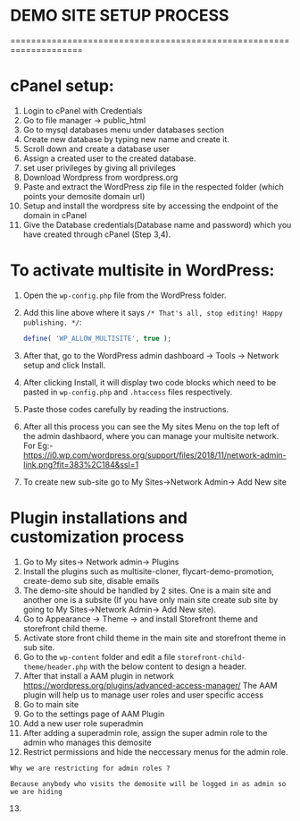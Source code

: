 # DEMO SITE SETUP PROCESS
====================================================================
# cPanel setup:
1. Login to cPanel with Credentials
2. Go to file manager -> public_html
4. Go to mysql databases menu under databases section
5. Create new database by typing new name and create it.
6. Scroll down and create a database user 
7. Assign a created user to the created database.
8. set user privileges by giving all privileges
9. Download Wordpress from wordpress.org
10. Paste and extract the WordPress zip file in the respected folder (which points your demosite domain url)
11. Setup and install the wordpress site by accessing the endpoint of the domain in cPanel
12. Give the Database credentials(Database name and password) which you have created through cPanel (Step 3,4).

# To activate multisite in WordPress:
1. Open the `wp-config.php` file from the WordPress folder.
2. Add this line above where it says `/* That's all, stop editing! Happy publishing. */`:

    ```php
    define( 'WP_ALLOW_MULTISITE', true );
    ```

3. After that, go to the WordPress admin dashboard -> Tools -> Network setup and click Install.
4. After clicking Install, it will display two code blocks which need to be pasted in `wp-config.php` and `.htaccess` files respectively.
5. Paste those codes carefully by reading the instructions.
6. After all this process you can see the My sites Menu on the top left of the admin dashbaord, where you can manage your multisite network.
   For Eg:-
   https://i0.wp.com/wordpress.org/support/files/2018/11/network-admin-link.png?fit=383%2C184&ssl=1
7. To create new sub-site go to My Sites->Network Admin-> Add New site

# Plugin installations and customization process
1. Go to My sites-> Network admin-> Plugins
2. Install the plugins such as multisite-cloner, flycart-demo-promotion, create-demo sub site, disable emails
3. The demo-site should be handled by 2 sites. One is a main site and another one is a subsite (If you have only main site create sub site by going to My Sites->Network Admin-> Add New site).
4. Go to Appearance -> Theme -> and install Storefront theme and storefront child theme.
5. Activate store front child theme in the main site and storefront theme in sub site.
6. Go to the ``wp-content`` folder and edit a file ```storefront-child-theme/header.php``` with the below content to design a header.
7. After that install a AAM plugin in network
https://wordpress.org/plugins/advanced-access-manager/
The AAM plugin will help us to manage user roles and user specific access
8. Go to main site
9. Go to the settings page of AAM Plugin
10. Add a new user role superadmin
11. After adding a superadmin role, assign the super admin role to the admin who manages this demosite
12. Restrict permissions and hide the neccessary menus for the admin role.
```
Why we are restricting for admin roles ? 

Because anybody who visits the demosite will be logged in as admin so we are hiding
```
13. 

